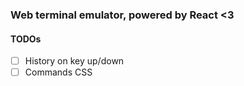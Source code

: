 ### Web terminal emulator, powered by React <3

#### TODOs

 - [ ] History on key up/down
 - [ ] Commands CSS
